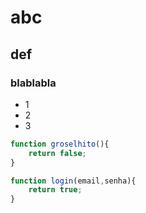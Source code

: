 # abc

## def

### blablabla

* 1
* 2
* 3

```javascript
function groselhito(){
	return false;
}
```

```javascript
function login(email,senha){
	return true;
}
```
